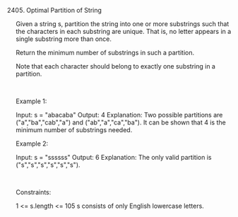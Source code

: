 2405. Optimal Partition of String

Given a string s, partition the string into one or more substrings such that the characters in each substring are unique. That is, no letter appears in a single substring more than once.

Return the minimum number of substrings in such a partition.

Note that each character should belong to exactly one substring in a partition.

 

Example 1:

Input: s = "abacaba"
Output: 4
Explanation:
Two possible partitions are ("a","ba","cab","a") and ("ab","a","ca","ba").
It can be shown that 4 is the minimum number of substrings needed.


Example 2:

Input: s = "ssssss"
Output: 6
Explanation:
The only valid partition is ("s","s","s","s","s","s").


 

Constraints:

1 <= s.length <= 105
s consists of only English lowercase letters.